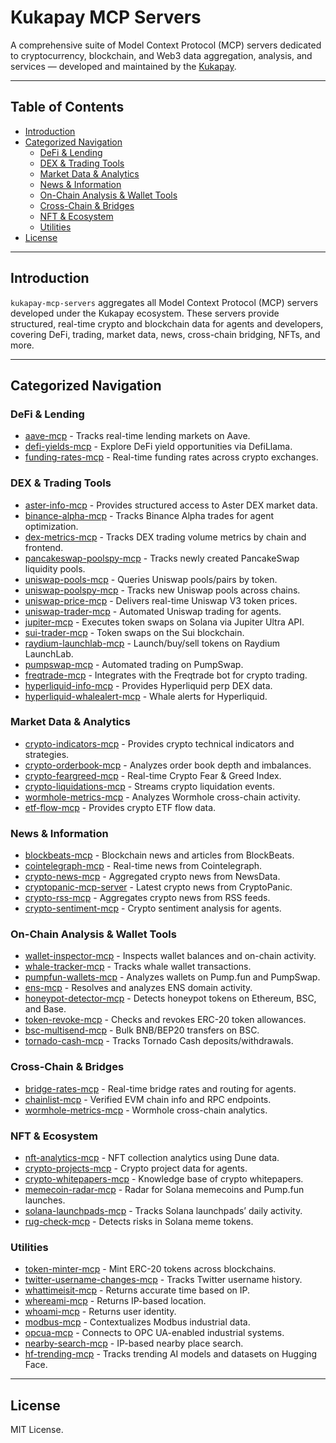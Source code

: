 # Kukapay MCP Servers

A comprehensive suite of Model Context Protocol (MCP) servers dedicated to cryptocurrency, blockchain, and Web3 data aggregation, analysis, and services — developed and maintained by the [Kukapay](https://github.com/kukapay).

---

## Table of Contents

- [Introduction](#introduction)
- [Categorized Navigation](#categorized-navigation)
  - [DeFi & Lending](#defi--lending)
  - [DEX & Trading Tools](#dex--trading-tools)
  - [Market Data & Analytics](#market-data--analytics)
  - [News & Information](#news--information)
  - [On-Chain Analysis & Wallet Tools](#on-chain-analysis--wallet-tools)
  - [Cross-Chain & Bridges](#cross-chain--bridges)
  - [NFT & Ecosystem](#nft--ecosystem)
  - [Utilities](#utilities)
- [License](#license)

---

## Introduction

`kukapay-mcp-servers` aggregates all Model Context Protocol (MCP) servers developed under the Kukapay ecosystem. These servers provide structured, real-time crypto and blockchain data for agents and developers, covering DeFi, trading, market data, news, cross-chain bridging, NFTs, and more.

---

## Categorized Navigation

### DeFi & Lending

- [aave-mcp](https://github.com/kukapay/aave-mcp) - Tracks real-time lending markets on Aave.
- [defi-yields-mcp](https://github.com/kukapay/defi-yields-mcp) - Explore DeFi yield opportunities via DefiLlama.
- [funding-rates-mcp](https://github.com/kukapay/funding-rates-mcp) - Real-time funding rates across crypto exchanges.

### DEX & Trading Tools

- [aster-info-mcp](https://github.com/kukapay/aster-info-mcp) -  Provides structured access to Aster DEX market data.
- [binance-alpha-mcp](https://github.com/kukapay/binance-alpha-mcp) - Tracks Binance Alpha trades for agent optimization.
- [dex-metrics-mcp](https://github.com/kukapay/dex-metrics-mcp) - Tracks DEX trading volume metrics by chain and frontend.
- [pancakeswap-poolspy-mcp](https://github.com/kukapay/pancakeswap-poolspy-mcp) - Tracks newly created PancakeSwap liquidity pools.
- [uniswap-pools-mcp](https://github.com/kukapay/uniswap-pools-mcp) - Queries Uniswap pools/pairs by token.
- [uniswap-poolspy-mcp](https://github.com/kukapay/uniswap-poolspy-mcp) - Tracks new Uniswap pools across chains.
- [uniswap-price-mcp](https://github.com/kukapay/uniswap-price-mcp) - Delivers real-time Uniswap V3 token prices.
- [uniswap-trader-mcp](https://github.com/kukapay/uniswap-trader-mcp) - Automated Uniswap trading for agents.
- [jupiter-mcp](https://github.com/kukapay/jupiter-mcp) - Executes token swaps on Solana via Jupiter Ultra API.
- [sui-trader-mcp](https://github.com/kukapay/sui-trader-mcp) - Token swaps on the Sui blockchain.
- [raydium-launchlab-mcp](https://github.com/kukapay/raydium-launchlab-mcp) - Launch/buy/sell tokens on Raydium LaunchLab.
- [pumpswap-mcp](https://github.com/kukapay/pumpswap-mcp) - Automated trading on PumpSwap.
- [freqtrade-mcp](https://github.com/kukapay/freqtrade-mcp) - Integrates with the Freqtrade bot for crypto trading.
- [hyperliquid-info-mcp](https://github.com/kukapay/hyperliquid-info-mcp) - Provides Hyperliquid perp DEX data.
- [hyperliquid-whalealert-mcp](https://github.com/kukapay/hyperliquid-whalealert-mcp) - Whale alerts for Hyperliquid.

### Market Data & Analytics

- [crypto-indicators-mcp](https://github.com/kukapay/crypto-indicators-mcp) - Provides crypto technical indicators and strategies.
- [crypto-orderbook-mcp](https://github.com/kukapay/crypto-orderbook-mcp) - Analyzes order book depth and imbalances.
- [crypto-feargreed-mcp](https://github.com/kukapay/crypto-feargreed-mcp) - Real-time Crypto Fear & Greed Index.
- [crypto-liquidations-mcp](https://github.com/kukapay/crypto-liquidations-mcp) - Streams crypto liquidation events.
- [wormhole-metrics-mcp](https://github.com/kukapay/wormhole-metrics-mcp) - Analyzes Wormhole cross-chain activity.
- [etf-flow-mcp](https://github.com/kukapay/etf-flow-mcp) - Provides crypto ETF flow data.

### News & Information

- [blockbeats-mcp](https://github.com/kukapay/blockbeats-mcp) - Blockchain news and articles from BlockBeats.
- [cointelegraph-mcp](https://github.com/kukapay/cointelegraph-mcp) - Real-time news from Cointelegraph.
- [crypto-news-mcp](https://github.com/kukapay/crypto-news-mcp) - Aggregated crypto news from NewsData.
- [cryptopanic-mcp-server](https://github.com/kukapay/cryptopanic-mcp-server) - Latest crypto news from CryptoPanic.
- [crypto-rss-mcp](https://github.com/kukapay/crypto-rss-mcp) - Aggregates crypto news from RSS feeds.
- [crypto-sentiment-mcp](https://github.com/kukapay/crypto-sentiment-mcp) - Crypto sentiment analysis for agents.

### On-Chain Analysis & Wallet Tools

- [wallet-inspector-mcp](https://github.com/kukapay/wallet-inspector-mcp) - Inspects wallet balances and on-chain activity.
- [whale-tracker-mcp](https://github.com/kukapay/whale-tracker-mcp) - Tracks whale wallet transactions.
- [pumpfun-wallets-mcp](https://github.com/kukapay/pumpfun-wallets-mcp) - Analyzes wallets on Pump.fun and PumpSwap.
- [ens-mcp](https://github.com/kukapay/ens-mcp) - Resolves and analyzes ENS domain activity.
- [honeypot-detector-mcp](https://github.com/kukapay/honeypot-detector-mcp) - Detects honeypot tokens on Ethereum, BSC, and Base.
- [token-revoke-mcp](https://github.com/kukapay/token-revoke-mcp) - Checks and revokes ERC-20 token allowances.
- [bsc-multisend-mcp](https://github.com/kukapay/bsc-multisend-mcp) - Bulk BNB/BEP20 transfers on BSC.
- [tornado-cash-mcp](https://github.com/kukapay/tornado-cash-mcp) - Tracks Tornado Cash deposits/withdrawals.

### Cross-Chain & Bridges

- [bridge-rates-mcp](https://github.com/kukapay/bridge-rates-mcp) - Real-time bridge rates and routing for agents.
- [chainlist-mcp](https://github.com/kukapay/chainlist-mcp) - Verified EVM chain info and RPC endpoints.
- [wormhole-metrics-mcp](https://github.com/kukapay/wormhole-metrics-mcp) - Wormhole cross-chain analytics.

### NFT & Ecosystem

- [nft-analytics-mcp](https://github.com/kukapay/nft-analytics-mcp) - NFT collection analytics using Dune data.
- [crypto-projects-mcp](https://github.com/kukapay/crypto-projects-mcp) - Crypto project data for agents.
- [crypto-whitepapers-mcp](https://github.com/kukapay/crypto-whitepapers-mcp) - Knowledge base of crypto whitepapers.
- [memecoin-radar-mcp](https://github.com/kukapay/memecoin-radar-mcp) - Radar for Solana memecoins and Pump.fun launches.
- [solana-launchpads-mcp](https://github.com/kukapay/solana-launchpads-mcp) - Tracks Solana launchpads’ daily activity.
- [rug-check-mcp](https://github.com/kukapay/rug-check-mcp) - Detects risks in Solana meme tokens.


### Utilities

- [token-minter-mcp](https://github.com/kukapay/token-minter-mcp) - Mint ERC-20 tokens across blockchains.
- [twitter-username-changes-mcp](https://github.com/kukapay/twitter-username-changes-mcp) - Tracks Twitter username history.
- [whattimeisit-mcp](https://github.com/kukapay/whattimeisit-mcp) - Returns accurate time based on IP.
- [whereami-mcp](https://github.com/kukapay/whereami-mcp) - Returns IP-based location.
- [whoami-mcp](https://github.com/kukapay/whoami-mcp) - Returns user identity.
- [modbus-mcp](https://github.com/kukapay/modbus-mcp) - Contextualizes Modbus industrial data.
- [opcua-mcp](https://github.com/kukapay/opcua-mcp) - Connects to OPC UA-enabled industrial systems.
- [nearby-search-mcp](https://github.com/kukapay/nearby-search-mcp) - IP-based nearby place search.
- [hf-trending-mcp](https://github.com/kukapay/hf-trending-mcp) - Tracks trending AI models and datasets on Hugging Face.


---

## License

MIT License.

